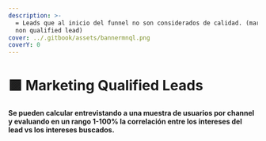 ```yaml
---
description: >-
  = Leads que al inicio del funnel no son considerados de calidad. (marketing
  non qualified lead)
cover: ../.gitbook/assets/bannermnql.png
coverY: 0
---
```


# 🟪 Marketing Qualified Leads

**Se pueden calcular entrevistando a una muestra de usuarios por channel y evaluando en un rango 1-100% la correlación entre los intereses del lead vs los intereses buscados.**
